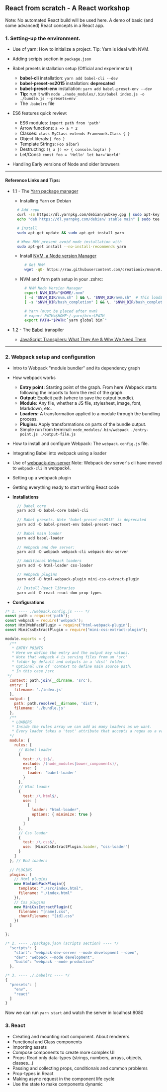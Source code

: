 ## React from scratch - A React workshop
Note: No automated React build will be used here.
A demo of basic (and some advanced) React concepts in a React app.

### 1. Setting-up the environment.
- Use of yarn: How to initialize a project. 
  Tip: Yarn is ideal with NVM.
- Adding scripts section in `package.json`
- Babel presets installation setup (Official and experimental)
  * **babel-cli** installation: `yarn add babel-cli --dev`
  * **babel-preset-es2015** installation: **deprecated**
  * **babel-preset-env** installation: `yarn add babel-preset-env --dev`
  * **Tip:** run it with `node ./node_modules/.bin/babel index.js -o ./bundle.js --presets=env`
  * The `.babelrc` file

- ES6 features quick review:
  * ES6 modules: `import path from 'path'`
  * Arrow functions: `a => a * 2`
  * Classes: `class MyClass extends Framework.Class { }`
  * Object literals:`{ foo }`
  * Template Strings: `Foo ${bar}`
  * Destructing: `({ a }) => { console.log(a) }`
  * Let/Const: `const foo = 'Hello' let bar='World'`
- Handling Early versions of Node and older browsers

---
#### Reference Links and Tips: 
- 1.1 - The [Yarn package manager](https://yarnpkg.com/en/docs)

    - Installing Yarn on Debian
    ```sh
      # Add repo
      curl -sS https://dl.yarnpkg.com/debian/pubkey.gpg | sudo apt-key add -
      echo "deb https://dl.yarnpkg.com/debian/ stable main" | sudo tee /etc/apt/sources.list.d/yarn.list

      # Install
      sudo apt-get update && sudo apt-get install yarn

      # When NVM present avoid node installation with
      sudo apt-get install --no-install-recommends yarn
    ```

    - Install [NVM, a Node version Manager](https://github.com/creationix/nvm) 
      ```sh
        # Get NVM
        wget -qO- https://raw.githubusercontent.com/creationix/nvm/v0.33.8/install.sh | bash
      ```

    - NVM and Yarn path setup in your .zshrc:
      ```sh
        # NVM Node Version Manager
        export NVM_DIR="$HOME/.nvm"
        [ -s "$NVM_DIR/nvm.sh" ] && \. "$NVM_DIR/nvm.sh"  # This loads nvm
        [ -s "$NVM_DIR/bash_completion" ] && \. "$NVM_DIR/bash_completion"  # This loads nvm bash_completion

        # Yarn (must be placed after nvm)
        # export PATH=$HOME~/.yarn/bin:$PATH
        export PATH="$PATH:`yarn global bin`"
      ```

- 1.2 - The [Babel](https://babeljs.io/) transpiler
  - [JavaScript Transpilers: What They Are & Why We Need Them](https://scotch.io/tutorials/javascript-transpilers-what-they-are-why-we-need-them)
---

### 2. Webpack setup and configuration
- Intro to Webpack "module bundler" and its dependency graph
- How webpack works
  - **Entry point:** 
    Starting point of the graph. From here Webpack starts following the imports
    to form the rest of the graph.
  - **Output:** 
    Explicit path (where to save the output bundle).
  - **Module:** 
    Any file, whether a JS file, stylesheet, image, font, Markdown, etc.
  - **Loaders:** 
    A transformation applied to a module through the bundling process.
  - **Plugins:** 
    Apply transformations on parts of the bundle output.
  - Simple run from terminal: 
    `node_modules/.bin/webpack ./entry-point.js ./output-file.js`
- How to install and configure Webpack: The `webpack.config.js` file.
- Integrating Babel into webpack using a loader 
- Use of [webpack-dev-server](https://github.com/webpack/webpack-dev-server)
  Note: Webpack dev server's cli have moved to `webpack-cli` in webpack4.
- Setting up a webpack plugin
- Getting everything ready to start writing React code

- **Installations**
  ```js
    // Babel core
    yarn add -D babel-core babel-cli
    
    // Babel presets. Note 'babel-preset-es2015' is deprecated
    yarn add -D babel-preset-env babel-preset-react

    // Babel main loader
    yarn add babel-loader
    
    // Webpack and dev server:
    yarn add -D webpack webpack-cli webpack-dev-server

    // Additional Webpack loaders
    yarn add -D html-loader css-loader

    // Webpack plugins
    yarn add -D html-webpack-plugin mini-css-extract-plugin

    // Install React libraries
    yarn add -D react react-dom prop-types
  ```

- **Configurations**
```js
/* 1. ---- ./webpack.config.js ---- */
const path = require('path');
const webpack = require('webpack');
const HtmlWebPackPlugin = require("html-webpack-plugin");
const MiniCssExtractPlugin = require("mini-css-extract-plugin");

module.exports = {
  /**
   * ENTRY POINTS
   * Here we define the entry and the output key values.
   * Note that webpack 4 is serving files from an 'src'
   * folder by default and outputs in a 'dist' folder.
   * Optional use of 'context to define main source path. 
   * In this case /src
 */
  context: path.join(__dirname, 'src'),
  entry: {
    filename: './index.js'
  },
  output: {
    path: path.resolve(__dirname, 'dist'),
    filename: './bundle.js'
  },
  /** 
   * LOADERS
   * Inside the rules array we can add as many loaders as we want. 
   * Every loader takes a 'test' attribute that accepts a regex as a value.
  */
  module: {
    rules: [
      // Babel loader
      {
        test: /\.js$/,
        exclude: /(node_modules|bower_components)/,
        use: {
          loader: 'babel-loader'
        }
      },
      // Html loader
      {
        test: /\.html$/,
        use: [
          {
            loader: "html-loader",
            options: { minimize: true }
          }
        ]
      },
      // Css loader
      {
        test: /\.css$/,
        use: [MiniCssExtractPlugin.loader, "css-loader"]
      }
    ]
  }, // End loaders
  
  // PLUGINS
  plugins: [
    // Html plugins
    new HtmlWebPackPlugin({
      template: "./src/index.html",
      filename: "./index.html"
    }),
    // Css plugins
    new MiniCssExtractPlugin({
      filename: "[name].css",
      chunkFilename: "[id].css"
    })
  ]

};

/* 2. ---- ./package.json (scripts section) ---- */
  "scripts": {
    "start": "webpack-dev-server --mode development --open",
    "dev": "webpack --mode development",
    "build": "webpack --mode production"
  },

/* 3. ---- ./.babelrc ---- */
{
  "presets": [
    "env",
    "react"
  ]
}

```
Now we can run `yarn start` and watch the server in localhost:8080

### 3. React
- Creating and mounting root component. About renderers.
- Functional and Class components
- Importing assets
- Compose components to create more complex UI
- Props: Read only data-types (strings, numbers, arrays, objects, classes...)
- Passing and collecting props, conditionals and common problems
- Prop-types in React
- Making async request in the component life cycle
- Use the state to make components dynamic
